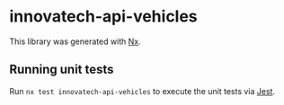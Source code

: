 # innovatech-api-vehicles

This library was generated with [Nx](https://nx.dev).

## Running unit tests

Run `nx test innovatech-api-vehicles` to execute the unit tests via [Jest](https://jestjs.io).
